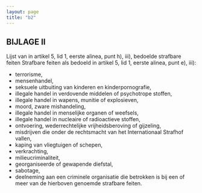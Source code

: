 ```yaml
---
layout: page
title: "b2"
---
```


## BIJLAGE II 
Lijst van in artikel 5, lid 1, eerste alinea, punt h), iii), bedoelde strafbare feiten Strafbare feiten als bedoeld in artikel 5, lid 1, eerste alinea, punt e), iii): 
- terrorisme, 
- mensenhandel, 
- seksuele uitbuiting van kinderen en kinderpornografie, 
- illegale handel in verdovende middelen of psychotrope stoffen, 
- illegale handel in wapens, munitie of explosieven, 
- moord, zware mishandeling, 
- illegale handel in menselijke organen of weefsels, 
- illegale handel in nucleaire of radioactieve stoffen, 
- ontvoering, wederrechtelijke vrijheidsberoving of gijzeling, 
- misdrijven die onder de rechtsmacht van het Internationaal Strafhof vallen, 
- kaping van vliegtuigen of schepen, 
- verkrachting, 
- milieucriminaliteit, 
- georganiseerde of gewapende diefstal, 
- sabotage, 
- deelneming aan een criminele organisatie die betrokken is bij een of meer van de hierboven genoemde strafbare feiten.